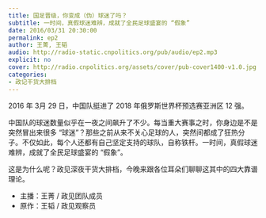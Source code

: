 ```yaml
---
title: 国足晋级，你变成（伪）球迷了吗？
subtitle: 一时间，真假球迷难辨，成就了全民足球盛宴的 “假象”
date: 2016/03/31 20:30:00
permalink: ep2
author: 王菁, 王韬
audio: http://radio-static.cnpolitics.org/pub/audio/ep2.mp3
explicit: no
cover: http://radio.cnpolitics.org/assets/cover/pub-cover1400-v1.0.jpg
categories:
- 政记干货大排档
---
```


2016 年 3月 29 日，中国队挺进了 2018 年俄罗斯世界杯预选赛亚洲区 12 强。

中国队的球迷数量似乎在一夜之间飙升了不少。每当重大赛事之时，你身边是不是突然冒出来很多 “球迷”？那些之前从来不关心足球的人，突然间都成了狂热分子。不仅如此，每个人还都有自己坚定支持的球队，自称铁杆。一时间，真假球迷难辨，成就了全民足球盛宴的 “假象”。

这是为什么呢？政见深夜干货大排档，今晚来跟各位耳朵们聊聊这其中的四大靠谱理论。

- 主播：王菁 / 政见团队成员
- 原作：王韬 / 政见观察员
